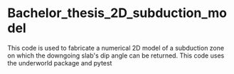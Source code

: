 # Bachelor_thesis_2D_subduction_model

This code is used to fabricate a numerical 2D model of a subduction zone on which the downgoing slab's dip angle can be returned.
This code uses the underworld package and pytest
